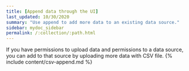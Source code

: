 ```yaml
---
title: [Append data through the UI]
last_updated: 10/30/2020
summary: "Use append to add more data to an existing data source."
sidebar: mydoc_sidebar
permalink: /:collection/:path.html
---
```

If you have permissions to upload data and permissions to a data source, you can add to that source by uploading more data with CSV file. {% include content/csv-append.md %}
